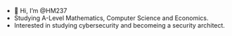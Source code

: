- 👋 Hi, I’m @HM237
- Studying A-Level Mathematics, Computer Science and Economics.
- Interested in studying cybersecurity and becomeing a security architect.


